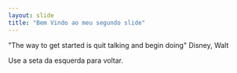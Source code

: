 ```yaml
---
layout: slide
title: "Bem Vindo ao meu segundo slide"
---
```

"The way to get started is quit talking and begin doing"  Disney, Walt

Use a seta da esquerda para voltar.
